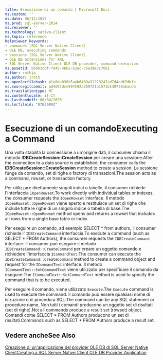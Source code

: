 ```yaml
---
title: Esecuzione di un comando | Microsoft Docs
ms.custom: ''
ms.date: 06/13/2017
ms.prod: sql-server-2014
ms.reviewer: ''
ms.technology: native-client
ms.topic: reference
helpviewer_keywords:
- commands [SQL Server Native Client]
- OLE DB, executing commands
- sessions [SQL Server Native Client]
- OLE DB extensions for XML
- SQL Server Native Client OLE DB provider, command execution
ms.assetid: bb0b3cbf-fe45-46ba-b2ec-c5a39e3c7081
author: rothja
ms.author: jroth
ms.openlocfilehash: 41e8da036d5a4b6469a31213247ad7d4edb7dbfe
ms.sourcegitcommit: ad4d92dce894592a259721a1571b1d8736abacdb
ms.translationtype: MT
ms.contentlocale: it-IT
ms.lasthandoff: 08/04/2020
ms.locfileid: "87636042"
---
```

# <a name="executing-a-command"></a><span data-ttu-id="528cd-102">Esecuzione di un comando</span><span class="sxs-lookup"><span data-stu-id="528cd-102">Executing a Command</span></span>
  <span data-ttu-id="528cd-103">Una volta stabilita la connessione a un'origine dati, il consumer chiama il metodo **IDBCreateSession::CreateSession** per creare una sessione.</span><span class="sxs-lookup"><span data-stu-id="528cd-103">After the connection to a data source is established, the consumer calls the **IDBCreateSession::CreateSession** method to create a session.</span></span> <span data-ttu-id="528cd-104">La sessione funge da comando, set di righe o factory di transazioni.</span><span class="sxs-lookup"><span data-stu-id="528cd-104">The session acts as a command, rowset, or transaction factory.</span></span>  
  
 <span data-ttu-id="528cd-105">Per utilizzare direttamente singoli indici o tabelle, il consumer richiede l'interfaccia `IOpenRowset`.</span><span class="sxs-lookup"><span data-stu-id="528cd-105">To work directly with individual tables or indexes, the consumer requests the `IOpenRowset` interface.</span></span> <span data-ttu-id="528cd-106">Il metodo `IOpenRowset::OpenRowset` viene aperto e restituisce un set di righe che include tutte le righe di un singolo indice o tabella di base.</span><span class="sxs-lookup"><span data-stu-id="528cd-106">The `IOpenRowset::OpenRowset` method opens and returns a rowset that includes all rows from a single base table or index.</span></span>  
  
 <span data-ttu-id="528cd-107">Per eseguire un comando, ad esempio SELECT \* from authors, il consumer richiede l' `IDBCreateCommand` interfaccia.</span><span class="sxs-lookup"><span data-stu-id="528cd-107">To execute a command (such as SELECT \* FROM Authors), the consumer requests the `IDBCreateCommand` interface.</span></span> <span data-ttu-id="528cd-108">Il consumer può eseguire il metodo `IDBCreateCommand::CreateCommand` per creare un oggetto comando e richiedere l'interfaccia `ICommandText`.</span><span class="sxs-lookup"><span data-stu-id="528cd-108">The consumer can execute the `IDBCreateCommand::CreateCommand` method to create a command object and request for the `ICommandText` interface.</span></span> <span data-ttu-id="528cd-109">Il metodo `ICommandText::SetCommandText` viene utilizzato per specificare il comando da eseguire.</span><span class="sxs-lookup"><span data-stu-id="528cd-109">The `ICommandText::SetCommandText` method is used to specify the command that is to be executed.</span></span>  
  
 <span data-ttu-id="528cd-110">Per eseguire il comando, viene utilizzato `Execute`.</span><span class="sxs-lookup"><span data-stu-id="528cd-110">The `Execute` command is used to execute the command.</span></span> <span data-ttu-id="528cd-111">Il comando può essere qualsiasi nome di istruzione o di procedura SQL.</span><span class="sxs-lookup"><span data-stu-id="528cd-111">The command can be any SQL statement or procedure name.</span></span> <span data-ttu-id="528cd-112">Non tutti i comandi producono un oggetto set di risultati (set di righe).</span><span class="sxs-lookup"><span data-stu-id="528cd-112">Not all commands produce a result set (rowset) object.</span></span> <span data-ttu-id="528cd-113">Comandi come SELECT \* FROM Authors producono un set di risultati.</span><span class="sxs-lookup"><span data-stu-id="528cd-113">Commands such as SELECT \* FROM Authors produce a result set.</span></span>  
  
## <a name="see-also"></a><span data-ttu-id="528cd-114">Vedere anche</span><span class="sxs-lookup"><span data-stu-id="528cd-114">See Also</span></span>  
 [<span data-ttu-id="528cd-115">Creazione di un'applicazione del provider OLE DB di SQL Server Native Client</span><span class="sxs-lookup"><span data-stu-id="528cd-115">Creating a SQL Server Native Client OLE DB Provider Application</span></span>](creating-a-sql-server-native-client-ole-db-provider-application.md)  
  
  
